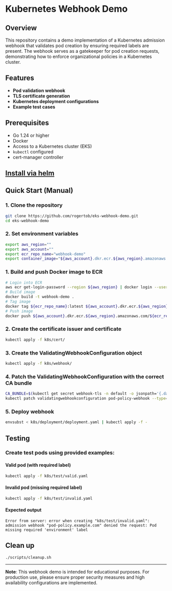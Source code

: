 # Kubernetes Webhook Demo

## Overview
This repository contains a demo implementation of a Kubernetes admission webhook that validates pod creation by ensuring required labels are present. The webhook serves as a gatekeeper for pod creation requests, demonstrating how to enforce organizational policies in a Kubernetes cluster.

## Features
- **Pod validation webhook**
- **TLS certificate generation**
- **Kubernetes deployment configurations**
- **Example test cases**

## Prerequisites
* Go 1.24 or higher
* Docker
* Access to a Kubernetes cluster (EKS)
* `kubectl` configured
* cert-manager controller

## [Install via helm](chart/README.md)

## Quick Start (Manual)
### 1. Clone the repository
```bash
git clone https://github.com/rogertob/eks-webhook-demo.git
cd eks-webhook-demo
```
### 2. Set environment variables
```bash
export aws_region=""
export aws_account=""
export ecr_repo_name="webhook-demo"
export container_image="${aws_account}.dkr.ecr.${aws_region}.amazonaws.com/${ecr_repo_name}:latest"
```
### 1. Build and push Docker image to ECR
```bash
# Login into ECR
aws ecr get-login-password --region ${aws_region} | docker login --username AWS --password-stdin ${aws_account}.dkr.ecr.${aws_region}.amazonaws.com
# Build image
docker build -t webhook-demo .
# Tag image
docker tag ${ecr_repo_name}:latest ${aws_account}.dkr.ecr.${aws_region}.amazonaws.com/${ecr_repo_name}:latest
# Push image 
docker push ${aws_account}.dkr.ecr.${aws_region}.amazonaws.com/${ecr_repo_name}:latest
```

### 2. Create the certificate issuer and certificate
```bash
kubectl apply -f k8s/cert/
```
### 3. Create the ValidatingWebhookConfiguration object
```bash
kubectl apply -f k8s/webhook/
```

### 4. Patch the ValidatingWebhookConfiguration with the correct CA bundle 
```bash
CA_BUNDLE=$(kubectl get secret webhook-tls -n default -o jsonpath='{.data.ca\.crt}')
kubectl patch validatingwebhookconfiguration pod-policy-webhook --type='json' -p='[{"op": "replace", "path": "/webhooks/0/clientConfig/caBundle", "value": "'"${CA_BUNDLE}"'"}]'
```
    
### 5. Deploy webhook
```bash
envsubst < k8s/deployment/deployment.yaml | kubectl apply -f -
```

    
## Testing
### Create test pods using provided examples:
#### Valid pod (with required label)
```bash
kubectl apply -f k8s/test/valid.yaml
```
#### Invalid pod (missing required label)
```bash
kubectl apply -f k8s/test/invalid.yaml
```
#### Expected output
```
Error from server: error when creating "k8s/test/invalid.yaml": admission webhook "pod-policy.example.com" denied the request: Pod missing required 'environment' label
```
## Clean up
```bash
./scripts/cleanup.sh
```

---
**Note**: This webhook demo is intended for educational purposes. For production use, please ensure proper security measures and high availability configurations are implemented.